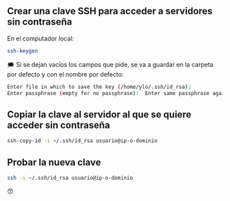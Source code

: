 ## Crear una clave SSH para acceder a servidores sin contraseña

En el computador local:
```bash
ssh-keygen
```
🗯️ Si se dejan vacíos los campos que pide, se va a guardar en la carpeta por defecto y con el nombre por defecto:

```bash
Enter file in which to save the key (/home/ylo/.ssh/id_rsa):
Enter passphrase (empty for no passphrase):  Enter same passphrase again:
```

## Copiar la clave al servidor al que se quiere acceder sin contraseña
```bash
ssh-copy-id -i ~/.ssh/id_rsa usuario@ip-o-dominio
```

## Probar la nueva clave
```bash
ssh -i ~/.ssh/id_rsa usuario@ip-o-dominio
```

😙
